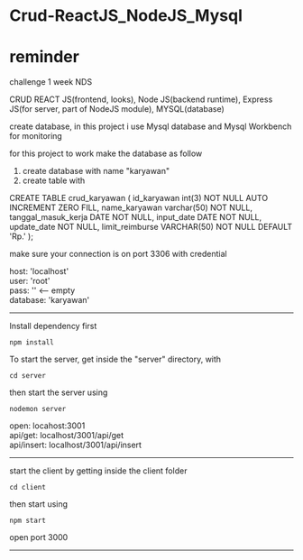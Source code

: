 # Crud-ReactJS_NodeJS_Mysql
# reminder 

challenge 1 week NDS


CRUD REACT JS(frontend, looks), Node JS(backend runtime), Express JS(for server, part of NodeJS module), MYSQL(database)

create database, in this project i use Mysql database and Mysql Workbench for monitoring

for this project to work make the database as follow

1. create database with name "karyawan"
2. create table with 

CREATE TABLE crud_karyawan (
id_karyawan int(3) NOT NULL AUTO INCREMENT ZERO FILL,
name_karyawan varchar(50) NOT NULL,
tanggal_masuk_kerja DATE NOT NULL,
input_date DATE NOT NULL,
update_date NOT NULL,
limit_reimburse VARCHAR(50) NOT NULL DEFAULT 'Rp.'
);

make sure your connection is on port 3306 with credential

host: 'localhost' <br/>
user: 'root' <br/>
pass: '' <-- empty <br/>
database: 'karyawan' <br/>
  
  
------------------------------------------------------------

Install dependency first

 ``npm install`` 

To start the server, get inside the "server" directory, with

  ``cd server``

then start the server using

``nodemon server``


open: locahost:3001 <br/>
api/get: localhost/3001/api/get <br/>
api/insert: localhost/3001/api/insert <br/>

--------------------------------------------------

start the client by getting inside the client folder

``cd client``

then start using

``npm start``

open port 3000

-------------------------------------



